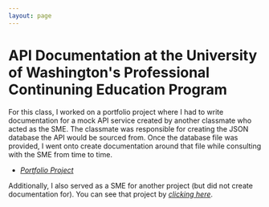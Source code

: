 ```yaml
---
layout: page
---
```


# API Documentation at the University of Washington's Professional Continuning Education Program

For this class, I worked on a portfolio project where I had to write documentation for a mock API service created by another classmate who acted as the SME. The classmate was responsible for creating the JSON database the API would be sourced from. Once the database file was provided, I went onto create documentation around that file while consulting with the SME from time to time.

* *[Portfolio Project](https://skym97.github.io/watch_more_movies/)*

Additionally, I also served as a SME for another project (but did not create documentation for). You can see that project by *[clicking here](https://conjaytech.github.io/visual-chronicle/)*.
